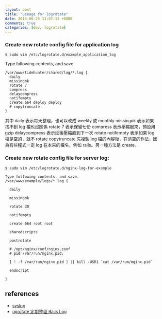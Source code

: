 ```yaml
---
layout: post
title: "useage for logrotate"
date: 2014-06-25 11:07:13 +0800
comments: true
categories: [dev, logrotate]
---
```


### Create new rotate config file for application log

<!-- more -->

`$ sudo vim /etc/logrotate.d/example_application_log`

Type following contents, and save

```
/var/www/tidehunter/shared/log/*.log {
  daily
  missingok
  rotate 7
  compress
  delaycompress
  notifempty
  create 664 deploy deploy
  # copytruncate
}

```

其中 daily 表示每天整理，也可以改成 weekly 或 monthly
missingok 表示如果找不到 log 檔也沒關係
rotate 7 表示保留七份
compress 表示壓縮起來，預設用 gzip
delaycompress 表示延後壓縮直到下一次 rotate
notifempty 表示如果 log 檔是空的，就不 rotate
copytruncate 先複製 log 檔的內容後，在清空的作法，因為有些程式一定 log 在本來的檔名，例如 rails。另一種方法是 create。

### Create new rotate config file for server log:

```
$ sudo vim /etc/logrotate.d/nginx-log-for-example

Type following contents, and save.
/var/www/example/logs/*.log {

  daily

  missingok

  rotate 30

  notifempty

  create 664 root root

  sharedscripts

  postrotate

  # /opt/nginx/conf/nginx.conf
  # pid /var/run/nginx.pid;

  [ ! -f /var/run/nginx.pid ] || kill -USR1 `cat /var/run/nginx.pid`

  endscript

}
```

references
----------
- [syslog](http://linux.vbird.org/linux_basic/0570syslog.php)
- [ogrotate 定期整理 Rails Log](http://ihower.tw/blog/archives/3565)
